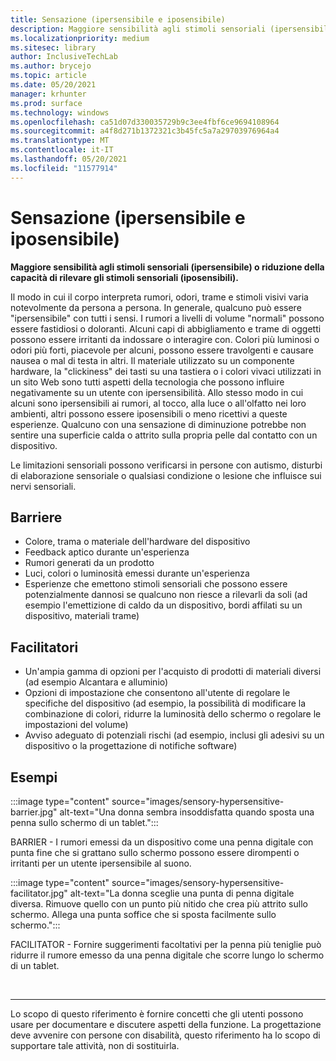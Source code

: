 ```yaml
---
title: Sensazione (ipersensibile e iposensibile)
description: Maggiore sensibilità agli stimoli sensoriali (ipersensibile) o riduzione della capacità di rilevare gli stimoli sensoriali (iposensibili)
ms.localizationpriority: medium
ms.sitesec: library
author: InclusiveTechLab
ms.author: brycejo
ms.topic: article
ms.date: 05/20/2021
manager: krhunter
ms.prod: surface
ms.technology: windows
ms.openlocfilehash: ca51d07d330035729b9c3ee4fbf6ce9694108964
ms.sourcegitcommit: a4f8d271b1372321c3b45fc5a7a29703976964a4
ms.translationtype: MT
ms.contentlocale: it-IT
ms.lasthandoff: 05/20/2021
ms.locfileid: "11577914"
---
```

# <a name="sensation-hypersensitive-and-hyposensitive"></a>Sensazione (ipersensibile e iposensibile)

**Maggiore sensibilità agli stimoli sensoriali (ipersensibile) o riduzione della capacità di rilevare gli stimoli sensoriali (iposensibili).**

Il modo in cui il corpo interpreta rumori, odori, trame e stimoli visivi varia notevolmente da persona a persona. In generale, qualcuno può essere "ipersensibile" con tutti i sensi. I rumori a livelli di volume "normali" possono essere fastidiosi o doloranti. Alcuni capi di abbigliamento e trame di oggetti possono essere irritanti da indossare o interagire con. Colori più luminosi o odori più forti, piacevole per alcuni, possono essere travolgenti e causare nausea o mal di testa in altri. Il materiale utilizzato su un componente hardware, la "clickiness" dei tasti su una tastiera o i colori vivaci utilizzati in un sito Web sono tutti aspetti della tecnologia che possono influire negativamente su un utente con ipersensibilità. Allo stesso modo in cui alcuni sono ipersensibili ai rumori, al tocco, alla luce o all'olfatto nei loro ambienti, altri possono essere iposensibili o meno ricettivi a queste esperienze. Qualcuno con una sensazione di diminuzione potrebbe non sentire una superficie calda o attrito sulla propria pelle dal contatto con un dispositivo.

Le limitazioni sensoriali possono verificarsi in persone con autismo, disturbi di elaborazione sensoriale o qualsiasi condizione o lesione che influisce sui nervi sensoriali.

## <a name="barriers"></a>Barriere
* Colore, trama o materiale dell'hardware del dispositivo
* Feedback aptico durante un'esperienza
* Rumori generati da un prodotto
* Luci, colori o luminosità emessi durante un'esperienza
* Esperienze che emettono stimoli sensoriali che possono essere potenzialmente dannosi se qualcuno non riesce a rilevarli da soli (ad esempio l'emettizione di caldo da un dispositivo, bordi affilati su un dispositivo, materiali trame)

## <a name="facilitators"></a>Facilitatori
* Un'ampia gamma di opzioni per l'acquisto di prodotti di materiali diversi (ad esempio Alcantara e alluminio)
* Opzioni di impostazione che consentono all'utente di regolare le specifiche del dispositivo (ad esempio, la possibilità di modificare la combinazione di colori, ridurre la luminosità dello schermo o regolare le impostazioni del volume)
* Avviso adeguato di potenziali rischi (ad esempio, inclusi gli adesivi su un dispositivo o la progettazione di notifiche software)

## <a name="examples"></a>Esempi

:::image type="content" source="images/sensory-hypersensitive-barrier.jpg" alt-text="Una donna sembra insoddisfatta quando sposta una penna sullo schermo di un tablet.":::

BARRIER - I rumori emessi da un dispositivo come una penna digitale con punta fine che si grattano sullo schermo possono essere dirompenti o irritanti per un utente ipersensibile al suono.

:::image type="content" source="images/sensory-hypersensitive-facilitator.jpg" alt-text="La donna sceglie una punta di penna digitale diversa. Rimuove quello con un punto più nitido che crea più attrito sullo schermo. Allega una punta soffice che si sposta facilmente sullo schermo.":::

FACILITATOR - Fornire suggerimenti facoltativi per la penna più teniglie può ridurre il rumore emesso da una penna digitale che scorre lungo lo schermo di un tablet.

&nbsp;

[comment]: # (Piè di pagina)
___
Lo scopo di questo riferimento è fornire concetti che gli utenti possono usare per documentare e discutere aspetti della funzione. La progettazione deve avvenire con persone con disabilità, questo riferimento ha lo scopo di supportare tale attività, non di sostituirla. 